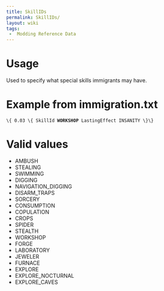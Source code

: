 ```yaml
---
title: SkillIDs
permalink: SkillIDs/
layout: wiki
tags:
 -  Modding Reference Data
---
```


Usage
=====

Used to specify what special skills immigrants may have.

Example from immigration.txt
============================

`\{ 0.03 \{ SkillId `**`WORKSHOP`**` LastingEffect INSANITY \}\}`

Valid values
============

-   AMBUSH
-   STEALING
-   SWIMMING
-   DIGGING
-   NAVIGATION\_DIGGING
-   DISARM\_TRAPS
-   SORCERY
-   CONSUMPTION
-   COPULATION
-   CROPS
-   SPIDER
-   STEALTH
-   WORKSHOP
-   FORGE
-   LABORATORY
-   JEWELER
-   FURNACE
-   EXPLORE
-   EXPLORE\_NOCTURNAL
-   EXPLORE\_CAVES

